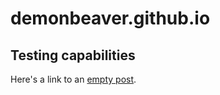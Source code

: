 # demonbeaver.github.io
## Testing capabilities

Here's a link to an [empty post](./post1/post1.md).
